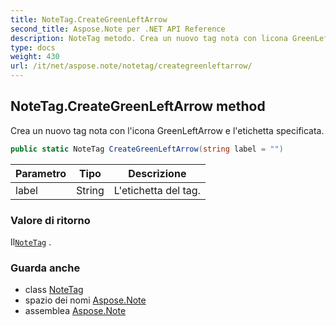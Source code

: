 ```yaml
---
title: NoteTag.CreateGreenLeftArrow
second_title: Aspose.Note per .NET API Reference
description: NoteTag metodo. Crea un nuovo tag nota con licona GreenLeftArrow e letichetta specificata.
type: docs
weight: 430
url: /it/net/aspose.note/notetag/creategreenleftarrow/
---
```

## NoteTag.CreateGreenLeftArrow method

Crea un nuovo tag nota con l'icona GreenLeftArrow e l'etichetta specificata.

```csharp
public static NoteTag CreateGreenLeftArrow(string label = "")
```

| Parametro | Tipo | Descrizione |
| --- | --- | --- |
| label | String | L'etichetta del tag. |

### Valore di ritorno

Il[`NoteTag`](../) .

### Guarda anche

* class [NoteTag](../)
* spazio dei nomi [Aspose.Note](../../notetag/)
* assemblea [Aspose.Note](../../../)


